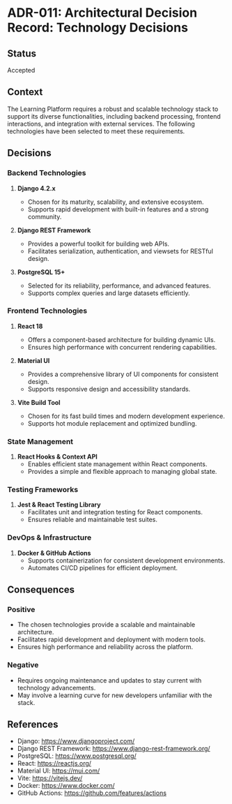 # ADR-011: Architectural Decision Record: Technology Decisions

## Status

Accepted

## Context

The Learning Platform requires a robust and scalable technology stack to support its diverse functionalities, including backend processing, frontend interactions, and integration with external services. The following technologies have been selected to meet these requirements.

## Decisions

### Backend Technologies

1. **Django 4.2.x**
   - Chosen for its maturity, scalability, and extensive ecosystem.
   - Supports rapid development with built-in features and a strong community.

2. **Django REST Framework**
   - Provides a powerful toolkit for building web APIs.
   - Facilitates serialization, authentication, and viewsets for RESTful design.

3. **PostgreSQL 15+**
   - Selected for its reliability, performance, and advanced features.
   - Supports complex queries and large datasets efficiently.

### Frontend Technologies

1. **React 18**
   - Offers a component-based architecture for building dynamic UIs.
   - Ensures high performance with concurrent rendering capabilities.

2. **Material UI**
   - Provides a comprehensive library of UI components for consistent design.
   - Supports responsive design and accessibility standards.

3. **Vite Build Tool**
   - Chosen for its fast build times and modern development experience.
   - Supports hot module replacement and optimized bundling.

### State Management

1. **React Hooks & Context API**
   - Enables efficient state management within React components.
   - Provides a simple and flexible approach to managing global state.

### Testing Frameworks

1. **Jest & React Testing Library**
   - Facilitates unit and integration testing for React components.
   - Ensures reliable and maintainable test suites.

### DevOps & Infrastructure

1. **Docker & GitHub Actions**
   - Supports containerization for consistent development environments.
   - Automates CI/CD pipelines for efficient deployment.

## Consequences

### Positive

- The chosen technologies provide a scalable and maintainable architecture.
- Facilitates rapid development and deployment with modern tools.
- Ensures high performance and reliability across the platform.

### Negative

- Requires ongoing maintenance and updates to stay current with technology advancements.
- May involve a learning curve for new developers unfamiliar with the stack.

## References

- Django: <https://www.djangoproject.com/>
- Django REST Framework: <https://www.django-rest-framework.org/>
- PostgreSQL: <https://www.postgresql.org/>
- React: <https://reactjs.org/>
- Material UI: <https://mui.com/>
- Vite: <https://vitejs.dev/>
- Docker: <https://www.docker.com/>
- GitHub Actions: <https://github.com/features/actions>
